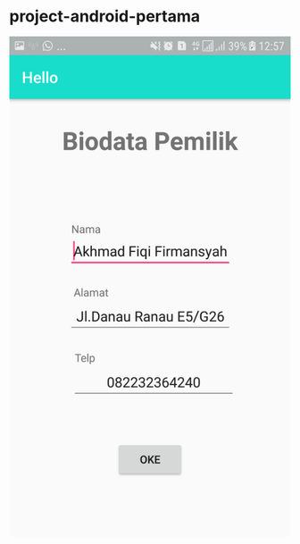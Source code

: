 # project-android-pertama

![ALt Text](https://github.com/akhmadfiqi/project-android-pertama/blob/master/Screenshot_20180108-125753.png)
